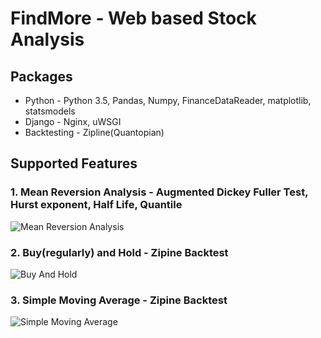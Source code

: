 # FindMore - Web based Stock Analysis

## Packages
* Python - Python 3.5, Pandas, Numpy, FinanceDataReader, matplotlib, statsmodels
* Django - Nginx, uWSGI
* Backtesting - Zipline(Quantopian)

## Supported Features
### 1. Mean Reversion Analysis - Augmented Dickey Fuller Test, Hurst exponent, Half Life, Quantile
![Mean Reversion Analysis](C:\Users\seungyon\Downloads\MRA.png)

### 2. Buy(regularly) and Hold - Zipine Backtest
![Buy And Hold](C:\Users\seungyon\Downloads\BAH.png)

### 3. Simple Moving Average - Zipine Backtest
![Simple Moving Average](C:\Users\seungyon\Downloads\SMA.png)
